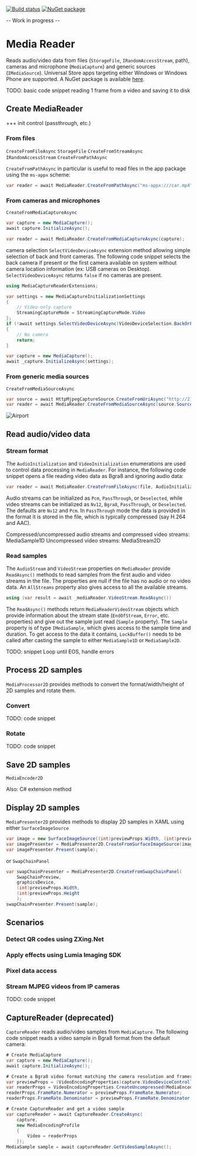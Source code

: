 [![Build status](https://ci.appveyor.com/api/projects/status/ix4eud7pf2w9p0gt?svg=true)](https://ci.appveyor.com/project/mmaitre314/mediacapturereader)
[![NuGet package](http://mmaitre314.github.io/images/nuget.png)](https://www.nuget.org/packages/MMaitre.MediaCaptureReader/)

-- Work in progress --

Media Reader
============

Reads audio/video data from files (`StorageFile`, `IRandomAccessStream`, path), cameras and microphone (`MediaCapture`) and generic sources (`IMediaSource`). Universal Store apps targeting either Windows or Windows Phone are supported. A NuGet package is available [here](http://www.nuget.org/packages/MMaitre.MediaCaptureReader/).

TODO: basic code snippet reading 1 frame from a video and saving it to disk

## Create MediaReader

+++ init control (passthrough, etc.)

### From files

`CreateFromFileAsync` `StorageFile`
`CreateFromStreamAsync` `IRandomAccessStream`
`CreateFromPathAsync`

`CreateFromPathAsync` in particular is useful to read files in the app package using the `ms-appx` scheme:

```c#
var reader = await MediaReader.CreateFromPathAsync("ms-appx:///car.mp4");
```

### From cameras and microphones

`CreateFromMediaCaptureAsync`

```c#
var capture = new MediaCapture();
await capture.InitializeAsync();

var reader = await MediaReader.CreateFromMediaCaptureAsync(capture);
```

camera selection
`SelectVideoDeviceAsync` extension method allowing simple selection of back and front cameras.
The following code snippet selects the back camera if present or the first camera available on system without camera location information (ex: USB cameras on Desktop). `SelectVideoDeviceAsync` returns `false` if no cameras are present.

```c#
using MediaCaptureReaderExtensions;

var settings = new MediaCaptureInitializationSettings
{
    // Video-only capture
    StreamingCaptureMode = StreamingCaptureMode.Video
};
if (!await settings.SelectVideoDeviceAsync(VideoDeviceSelection.BackOrFirst))
{
    // No camera
    return;
}

var capture = new MediaCapture();
await _capture.InitializeAsync(settings);
```

### From generic media sources

`CreateFromMediaSourceAsync`

```c#
var source = await HttpMjpegCaptureSource.CreateFromUriAsync("http://216.123.238.208/axis-cgi/mjpg/video.cgi?camera&resolution=640x480");
var reader = await MediaReader.CreateFromMediaSourceAsync(source.Source);
```

![Airport](http://mmaitre314.github.io/images/CS_W_MediaReader_IpCam.jpg)

## Read audio/video data

### Stream format

The `AudioInitialization` and `VideoInitialization` enumerations are used to control data processing in `MediaReader`. For instance, the following code snippet opens a file reading video data as Bgra8 and ignoring audio data:

```c#
var reader = await MediaReader.CreateFromFileAsync(file, AudioInitialization.Deselected, VideoInitialization.Bgra8);
```

Audio streams can be initialized as `Pcm`, `PassThrough`, or `Deselected`, while video streams can be initialized as `Nv12`, `Bgra8`, `PassThrough`, or `Deselected`. The defaults are `Nv12` and `Pcm`. In `PassThrough` mode the data is provided in the format it is stored in the file, which is typically compressed (say H.264 and AAC).

Compressed/uncompressed audio streams and compressed video streams: MediaSample1D
Uncompressed video streams: MediaStream2D

### Read samples

The `AudioStream` and `VideoStream` properties on `MediaReader` provide `ReadAsync()` methods to read samples from the first audio and video streams in the file. The properties are null if the file has no audio or no video data. An `AllStreams` property also gives access to all the available streams.

```c#
using (var result = await _mediaReader.VideoStream.ReadAsync())
```

The `ReadAsync()` methods return `MediaReaderVideoStream` objects which provide information about the stream state (`EndOfStream`, `Error`, etc. properties) and give out the sample just read (`Sample` property). The `Sample` property is of type `IMediaSample`, which gives access to the sample time and duration. To get access to the data it contains, `LockBuffer()` needs to be called after casting the sample to either `MediaSample1D` or `MediaSample2D`.

TODO: snippet Loop until EOS, handle errors
    
## Process 2D samples

`MediaProcessor2D` provides methods to convert the format/width/height of 2D samples and rotate them.

### Convert

TODO: code snippet

### Rotate

TODO: code snippet

## Save 2D samples

`MediaEncoder2D`

Also: C# extension method

## Display 2D samples

`MediaPresenter2D` provides methods to display 2D samples in XAML using either `SurfaceImageSource`

```c#
var image = new SurfaceImageSource((int)previewProps.Width, (int)previewProps.Height);
var imagePresenter = MediaPresenter2D.CreateFromSurfaceImageSource(image, graphicsDevice);
var imagePresenter.Present(sample);
```

or `SwapChainPanel`

```c#
var swapChainPresenter = MediaPresenter2D.CreateFromSwapChainPanel(
    SwapChainPreview,
    graphicsDevice,
    (int)previewProps.Width,
    (int)previewProps.Height
    );
swapChainPresenter.Present(sample);
```

## Scenarios

### Detect QR codes using ZXing.Net

### Apply effects using Lumia Imaging SDK

### Pixel data access

### Stream MJPEG videos from IP cameras

TODO: code snippet

## CaptureReader (deprecated)

`CaptureReader` reads audio/video samples from `MediaCapture`. The following code snippet reads a video sample in Bgra8 format from the default camera:

```c#
# Create MediaCapture
var capture = new MediaCapture();
await capture.InitializeAsync();

# Create a Bgra8 video format matching the camera resolution and framerate
var previewProps = (VideoEncodingProperties)capture.VideoDeviceController.GetMediaStreamProperties(MediaStreamType.VideoPreview);
var readerProps = VideoEncodingProperties.CreateUncompressed(MediaEncodingSubtypes.Bgra8, previewProps.Width, previewProps.Height);
readerProps.FrameRate.Numerator = previewProps.FrameRate.Numerator;
readerProps.FrameRate.Denominator = previewProps.FrameRate.Denominator;

# Create CaptureReader and get a video sample
var captureReader = await CaptureReader.CreateAsync(
    capture, 
    new MediaEncodingProfile
    {
        Video = readerProps
    });
MediaSample sample = await captureReader.GetVideoSampleAsync();
```
